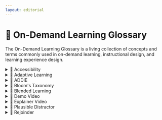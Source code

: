 ```yaml
---
layout: editorial
---
```


# 📗 On-Demand Learning Glossary

The On-Demand Learning Glossary is a living collection of concepts and terms commonly used in on-demand learning, instructional design, and learning experience design.

<details>

<summary>📖 Accessibility</summary>

The practice of designing things so that everyone can benefit equally, regardless of ability. **For more information, see** [Web Content Accessibility Guidelines](https://www.w3.org/WAI/WCAG22/quickref/?versions=2.0)

</details>

<details>

<summary>📖 Adaptive Learning</summary>

An approach to learning that personalizes e-learning content in real time for a user, based on their performance and activity in the course. Learning experience designers use adaptive learning to tailor course content to a learner at a granular level.

</details>

<details>

<summary>📖 ADDIE</summary>

An instructional design model used to develop training and online learning. ADDIE is an acronym which stands for the 5 phases of the model: Analysis, Design, Development, Implementation, and Evaluation.

</details>

<details>

<summary>📖 Bloom's Taxonomy</summary>

A hierarchical ordering of cognitive skills that can help teachers and students in the classroom. It was pioneered by Benjamin Bloom in 1956, who established a framework for categorizing educational goals. **For more information, see** [**Bloom's Taxonomy**](https://cft.vanderbilt.edu/guides-sub-pages/blooms-taxonomy/)**.**

</details>

<details>

<summary>📖 Blended Learning</summary>

The use of more than one method to deliver training and support to learners, such as combining face-to-face training with on-demand learning.

</details>

<details>

<summary>📖 Demo Video</summary>

A how-to video that demonstrates how something works. Typically used to demonstrate the steps in a process. Should be 5-8 minutes max.

</details>

<details>

<summary>📖 Explainer Video</summary>

A short video that covers a specific idea or topic in a simple way. Explainer videos are used to give learners a high-level overview of a topic before they dive into the details, or as performance support to provide targeted information

</details>

<details>

<summary><span data-gb-custom-inline data-tag="emoji" data-code="1f4d6">📖</span> Plausible Distractor</summary>

A plausible distractor in learning is an incorrect answer option in a multiple-choice question that is designed to be a reasonable alternative to the correct answer. **For more information**, see [**Writing Good Multiple Choice Questions.**](https://cft.vanderbilt.edu/guides-sub-pages/writing-good-multiple-choice-test-questions/)

</details>

<details>

<summary><span data-gb-custom-inline data-tag="emoji" data-code="1f4d6">📖</span> Rejoinder</summary>

In the context of eLearning, a **rejoinder** acts as a tool to give a learner feedback on the answer they choose in a quiz. A rejoinder might explain why the choice they selected is correct or incorrect.

</details>
